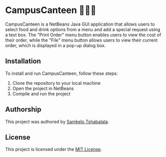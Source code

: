 # CampusCanteen 🍔🍟🥤

CampusCanteen is a NetBeans Java GUI application that allows users to select food and drink options from a menu and add a special request using a text box. The "Print Order" menu button enables users to view the cost of their order, while the "File" menu button allows users to view their current order, which is displayed in a pop-up dialog box.

## Installation

To install and run CampusCanteen, follow these steps:
1. Clone the repository to your local machine
2. Open the project in NetBeans
3. Compile and run the project

## Authorship

This project was authored by [Samkelo Tshabalala]( https://github.com/SamTheCopy-ninja).

## License

This project is licensed under the [MIT License](https://opensource.org/licenses/MIT).

 
